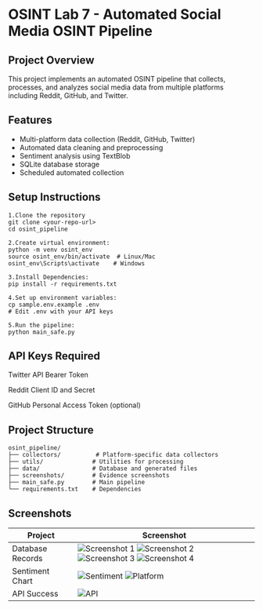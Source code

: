# OSINT Lab 7 - Automated Social Media OSINT Pipeline

## Project Overview
This project implements an automated OSINT pipeline that collects, processes, and analyzes social media data from multiple platforms including Reddit, GitHub, and Twitter.

## Features
- Multi-platform data collection (Reddit, GitHub, Twitter)
- Automated data cleaning and preprocessing
- Sentiment analysis using TextBlob
- SQLite database storage
- Scheduled automated collection

## Setup Instructions
```
1.Clone the repository
git clone <your-repo-url>
cd osint_pipeline

2.Create virtual environment:
python -m venv osint_env
source osint_env/bin/activate  # Linux/Mac
osint_env\Scripts\activate    # Windows

3.Install Dependencies:
pip install -r requirements.txt

4.Set up environment variables:
cp sample.env.example .env
# Edit .env with your API keys

5.Run the pipeline:
python main_safe.py

```

## API Keys Required
Twitter API Bearer Token

Reddit Client ID and Secret

GitHub Personal Access Token (optional)

## Project Structure
```
osint_pipeline/
├── collectors/          # Platform-specific data collectors
├── utils/              # Utilities for processing
├── data/               # Database and generated files
├── screenshots/        # Evidence screenshots
├── main_safe.py        # Main pipeline
└── requirements.txt    # Dependencies
```


## Screenshots

| Project | Screenshot |
| ------- | ---------- |
| Database Records | ![Screenshot 1]('../osint_pipeline/screenshots/Screenshot%202025-09-19%20123256.png') ![Screenshot 2](../osint_pipeline/screenshots/Screenshot%202025-09-19%20123316.png) ![Screenshot 3](../osint_pipeline/screenshots/Screenshot%202025-09-19%20123332.png) ![Screenshot 4](../osint_pipeline/screenshots/Screenshot%202025-09-19%20123403.png) |
| Sentiment Chart | ![Sentiment](../osint_pipeline/screenshots/sentiment_distribution.png) ![Platform](../osint_pipeline/screenshots/platform_distribution.png) |
| API Success | ![API](../osint_pipeline/screenshots/Screenshot%202025-09-19%20123227.png) |

